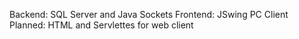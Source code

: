 Backend: SQL Server and Java Sockets
Frontend: JSwing PC Client
Planned: HTML and Servlettes for web client
